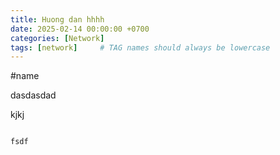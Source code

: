 ```yaml
---
title: Huong dan hhhh
date: 2025-02-14 00:00:00 +0700
categories: [Network] 
tags: [network]     # TAG names should always be lowercase
---
```


#name

dasdasdad

kjkj

```

fsdf

